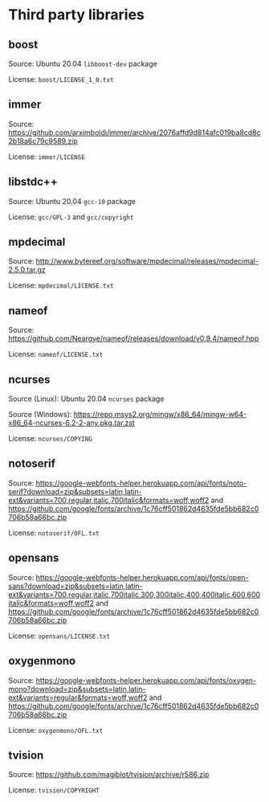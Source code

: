 # Third party libraries

## boost
Source: Ubuntu 20.04 `libboost-dev` package

License: `boost/LICENSE_1_0.txt`

## immer
Source: https://github.com/arximboldi/immer/archive/2076affd9d814afc019ba8cd8c2b18a6c79c9589.zip

License: `immer/LICENSE`

## libstdc++
Source: Ubuntu 20.04 `gcc-10` package

License: `gcc/GPL-3` and `gcc/copyright`

## mpdecimal
Source: http://www.bytereef.org/software/mpdecimal/releases/mpdecimal-2.5.0.tar.gz

License: `mpdecimal/LICENSE.txt`

## nameof
Source: https://github.com/Neargye/nameof/releases/download/v0.9.4/nameof.hpp

License: `nameof/LICENSE.txt`

## ncurses
Source (Linux): Ubuntu 20.04 `ncurses` package

Source (Windows): https://repo.msys2.org/mingw/x86_64/mingw-w64-x86_64-ncurses-6.2-2-any.pkg.tar.zst

License: `ncurses/COPYING`

## notoserif
Source: https://google-webfonts-helper.herokuapp.com/api/fonts/noto-serif?download=zip&subsets=latin,latin-ext&variants=700,regular,italic,700italic&formats=woff,woff2 and https://github.com/google/fonts/archive/1c76cff501862d4635fde5bb682c0706b58a66bc.zip

License: `notoserif/OFL.txt`

## opensans
Source: https://google-webfonts-helper.herokuapp.com/api/fonts/open-sans?download=zip&subsets=latin,latin-ext&variants=700,regular,italic,700italic,300,300italic,400,400italic,600,600italic&formats=woff,woff2 and https://github.com/google/fonts/archive/1c76cff501862d4635fde5bb682c0706b58a66bc.zip

License: `opensans/LICENSE.txt`

## oxygenmono
Source: https://google-webfonts-helper.herokuapp.com/api/fonts/oxygen-mono?download=zip&subsets=latin,latin-ext&variants=regular&formats=woff,woff2 and https://github.com/google/fonts/archive/1c76cff501862d4635fde5bb682c0706b58a66bc.zip

License: `oxygenmono/OFL.txt`

## tvision
Source: https://github.com/magiblot/tvision/archive/r586.zip

License: `tvision/COPYRIGHT`
